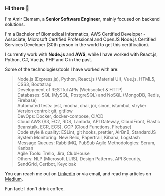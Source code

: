 ### Hi there 👋

I'm Amir Elemam, a **Senior Software Engineer**, mainly focused on backend solutions.

I'm a Bachelor of Biomedical Informatics, AWS Certified Developer - Associate, Microsoft Certified Professional and OpenJS Node.js Certified Services Developer (30th person in the world to get this certification).

I currently work with **Node.js** and **AWS**, while I have worked with React.js, Python, C#, Vue.js, PHP and C in the past.

Some of the technologies/tools I have worked with are:

> Node.js (Express.js), Python, React.js (Material UI), Vue.js, HTML5, CSS3, Bootstrap  
> Development of RESTful APIs (Websocket & HTTP)  
> Databases: SQL (MySQL, PostgreSQL) and NoSQL (MongoDB, Redis, Firebase)  
> Automated tests: jest, mocha, chai, joi, sinon, istambul, stryker  
> Version control: git, gitflow  
> DevOps: Docker, docker-compose, CI/CD  
> Cloud AWS (S3, EC2, RDS, Lambda, API Gateway, CloudFront, Elastic Beanstalk, ECR, ECS), GCP (Cloud Functions, Firebase)  
> Code style & quality: ESLint, git hooks, prettier, AirBnB, StandardJS  
> System Monitoring: New Relic, Papertrail, Kibana, Logstash  
> Message Queues: RabbitMQ, PubSub
> Agile Methodologies: Scrum, Kanban  
> Agile Tools: Trello, Jira, ClubHouse  
> Others: NLP (Microsoft LUIS), Design Patterns, API Security, SendGrid, Certbot, Keycloak

You can reach me out on [LinkedIn](https://www.linkedin.com/in/amirelemam) or via email, and read my articles on [Medium](https://medium.com/@amirelemam).

Fun fact: I don't drink coffee.

<!--
**amirelemam/amirelemam** is a ✨ _special_ ✨ repository because its `README.md` (this file) appears on your GitHub profile.

Here are some ideas to get you started:

- 🔭 I’m currently working on ...
- 🌱 I’m currently learning ...
- 👯 I’m looking to collaborate on ...
- 🤔 I’m looking for help with ...
- 💬 Ask me about ...
- 📫 How to reach me: ...
- 😄 Pronouns: ...
- ⚡ Fun fact: ...
-->
